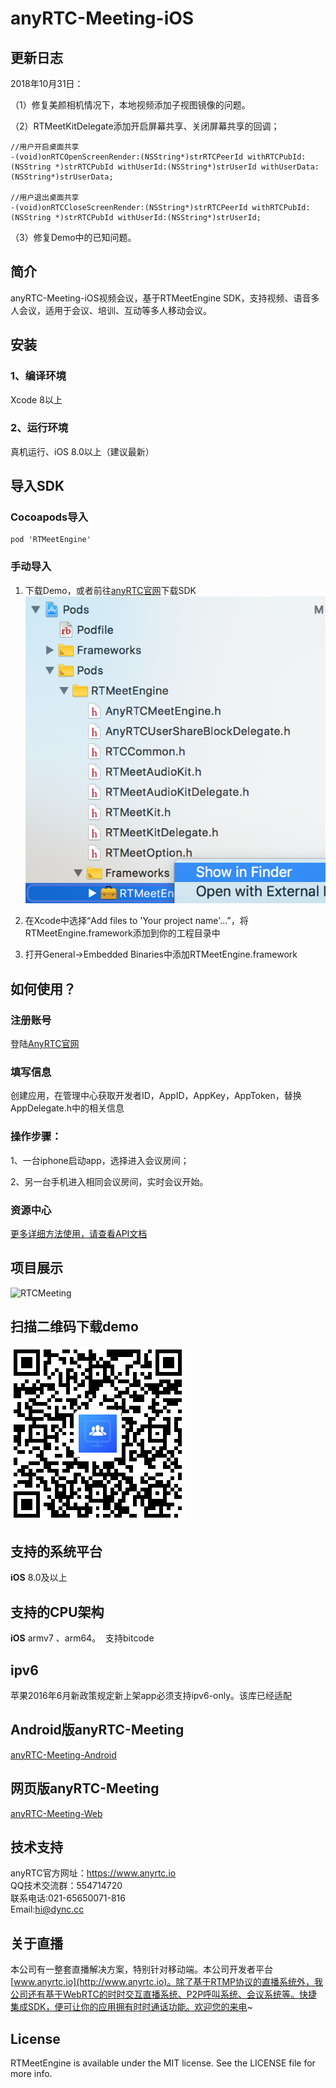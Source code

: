# anyRTC-Meeting-iOS

## 更新日志

2018年10月31日：</br>

（1）修复美颜相机情况下，本地视频添加子视图镜像的问题。</br>

（2）RTMeetKitDelegate添加开启屏幕共享、关闭屏幕共享的回调；</br>

```
//用户开启桌面共享
-(void)onRTCOpenScreenRender:(NSString*)strRTCPeerId withRTCPubId:(NSString *)strRTCPubId withUserId:(NSString*)strUserId withUserData:(NSString*)strUserData;

//用户退出桌面共享
-(void)onRTCCloseScreenRender:(NSString*)strRTCPeerId withRTCPubId:(NSString *)strRTCPubId withUserId:(NSString*)strUserId;
```
（3）修复Demo中的已知问题。


## 简介
anyRTC-Meeting-iOS视频会议，基于RTMeetEngine SDK，支持视频、语音多人会议，适用于会议、培训、互动等多人移动会议。</br>

## 安装
### 1、编译环境
Xcode 8以上</br>

### 2、运行环境
真机运行、iOS 8.0以上（建议最新）

## 导入SDK

### Cocoapods导入
```
pod 'RTMeetEngine'
```
### 手动导入

1. 下载Demo，或者前往[anyRTC官网](https://www.anyrtc.io/resoure)下载SDK
![list_directory](/image/list_directory.png)


2. 在Xcode中选择“Add files to 'Your project name'...”，将RTMeetEngine.framework添加到你的工程目录中</br>

3.  打开General->Embedded Binaries中添加RTMeetEngine.framework</br>

## 如何使用？

### 注册账号
登陆[AnyRTC官网](https://www.anyrtc.io/)

### 填写信息
创建应用，在管理中心获取开发者ID，AppID，AppKey，AppToken，替换AppDelegate.h中的相关信息

### 操作步骤：
1、一台iphone启动app，选择进入会议房间；</br>

2、另一台手机进入相同会议房间，实时会议开始。</br>

### 资源中心
[更多详细方法使用，请查看API文档](https://www.anyrtc.io/resoure)


## 项目展示
![RTCMeeting](/image/RTCMeeting.gif)
## 扫描二维码下载demo
![RTCMeeting](/image/RTCMeeting.png)


## 支持的系统平台
**iOS** 8.0及以上

## 支持的CPU架构
**iOS** armv7 、arm64。  支持bitcode
## ipv6
苹果2016年6月新政策规定新上架app必须支持ipv6-only。该库已经适配
## Android版anyRTC-Meeting
[anyRTC-Meeting-Android](https://github.com/AnyRTC/anyRTC-Meeting-Android)
## 网页版anyRTC-Meeting
[anyRTC-Meeting-Web](https://www.anyrtc.io/demo/meeting)


## 技术支持
anyRTC官方网址：https://www.anyrtc.io </br>
QQ技术交流群：554714720 </br>
联系电话:021-65650071-816 </br>
Email:hi@dync.cc </br>
## 关于直播
本公司有一整套直播解决方案，特别针对移动端。本公司开发者平台[www.anyrtc.io](http://www.anyrtc.io)。除了基于RTMP协议的直播系统外，我公司还有基于WebRTC的时时交互直播系统、P2P呼叫系统、会议系统等。快捷集成SDK，便可让你的应用拥有时时通话功能。欢迎您的来电~
## License

RTMeetEngine is available under the MIT license. See the LICENSE file for more info.

